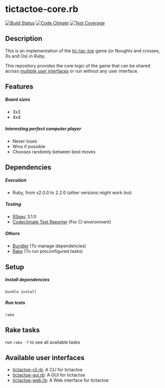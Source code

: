 # tictactoe-core.rb
[![Build Status](https://travis-ci.org/mateuadsuara/tictactoe-core.rb.svg?branch=remove-old-runtests)](https://travis-ci.org/mateuadsuara/tictactoe-core.rb) [![Code Climate](https://codeclimate.com/github/demonh3x/tictactoe.rb/badges/gpa.svg)](https://codeclimate.com/github/demonh3x/tictactoe.rb) [![Test Coverage](https://codeclimate.com/github/demonh3x/tictactoe.rb/badges/coverage.svg)](https://codeclimate.com/github/demonh3x/tictactoe.rb)

## Description

This is an implementation of the [tic-tac-toe][ttt] game (or Noughts and crosses, Xs and Os) in Ruby.

[ttt]: http://en.wikipedia.org/wiki/Tic-tac-toe

This repository provides the core logic of the game that can be shared across [multiple user interfaces](#available-user-interfaces) or run without any user interface.

## Features

##### Board sizes
* 3x3
* 4x4

##### Interesting perfect computer player
* Never loses
* Wins if possible
* Chooses randomly between best moves

## Dependencies

##### Execution
* Ruby, from v2.0.0 to 2.2.0 (other versions might work too)

##### Testing
* [RSpec][rspec] 3.1.0
* [Codeclimate Test Reporter][climate] (For CI environment)

[rspec]: http://rspec.info/
[climate]: https://github.com/codeclimate/ruby-test-reporter

##### Others
* [Bundler][bundler] (To manage dependencies)
* [Rake][rake] (To run preconfigured tasks)

[bundler]: http://bundler.io/
[rake]: https://github.com/ruby/rake

## Setup

##### Install dependencies
`bundle install`

##### Run tests
`rake`

## Rake tasks
run `rake -T` to see all available tasks

## Available user interfaces
* [tictactoe-cli.rb][cli]: A CLI for tictactoe
* [tictactoe-gui.rb][gui]: A GUI for tictactoe 
* [tictactoe-web.rb][web]: A Web interface for tictactoe

[cli]: https://github.com/demonh3x/tictactoe-cli.rb
[gui]: https://github.com/demonh3x/tictactoe-gui.rb
[web]: https://github.com/demonh3x/tictactoe-web.rb
